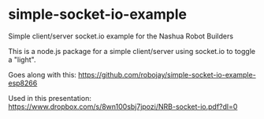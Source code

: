 # simple-socket-io-example
Simple client/server socket.io example for the Nashua Robot Builders

This is a node.js package for a simple client/server using socket.io to toggle a "light".

Goes along with this:
https://github.com/robojay/simple-socket-io-example-esp8266

Used in this presentation:
https://www.dropbox.com/s/8wn100sbj7jpozi/NRB-socket-io.pdf?dl=0
